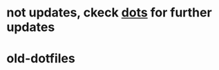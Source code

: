 # not updates, ckeck [dots](https://github.com/Felix-Kyun/dots) for further updates


# old-dotfiles

